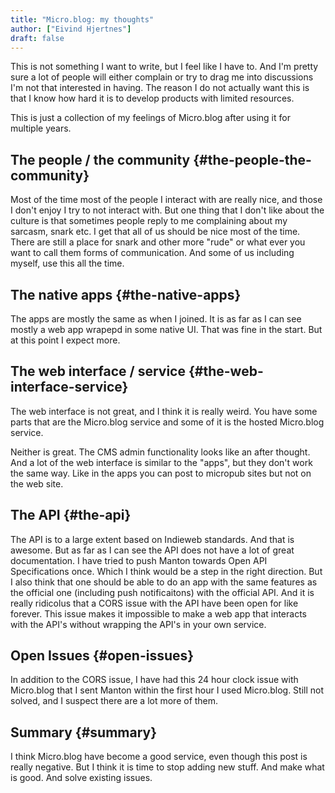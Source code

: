 ```yaml
---
title: "Micro.blog: my thoughts"
author: ["Eivind Hjertnes"]
draft: false
---
```


This is not something I want to write, but I feel like I have to. And I'm pretty sure a lot of people will either complain or try to drag me into discussions I'm not that interested in having. The reason I do not actually want this is that I know how hard it is to develop products with limited resources.

This is just a collection of my feelings of Micro.blog after using it for multiple years.


## The people / the community {#the-people-the-community}

Most of the time most of the people I interact with are really nice, and those I don't enjoy I try to not interact with. But one thing that I don't like about the culture is that sometimes people reply to me complaining about my sarcasm, snark etc. I get that all of us should be nice most of the time. There are still a place for snark and other more "rude" or what ever you want to call them forms of communication. And some of us including myself, use this all the time.


## The native apps {#the-native-apps}

The apps are mostly the same as when I joined. It is as far as I can see mostly a web app wrapepd in some native UI. That was fine in the start. But at this point I expect more.


## The web interface / service {#the-web-interface-service}

The web interface is not great, and I think it is really weird. You have some parts that are the Micro.blog service and some of it is the hosted Micro.blog service.

Neither is great. The CMS admin functionality looks like an after thought. And a lot of the web interface is similar to the "apps", but they don't work the same way. Like in the apps you can post to micropub sites but not on the web site.


## The API {#the-api}

The API is to a large extent based on Indieweb standards. And that is awesome. But as far as I can see the API does not have a lot of great documentation. I have tried to push Manton towards Open API Specifications once. Which I think would be a step in the right direction. But I also think that one should be able to do an app with the same features as the official one (including push notificaitons) with the official API. And it is really ridicolus that a CORS issue with the API have  been open for like forever. This issue makes it impossible to make a web app that interacts with the API's without wrapping the API's in your own service.


## Open Issues {#open-issues}

In addition to the CORS issue, I have had this 24 hour clock issue with Micro.blog that I sent Manton within the first hour I used Micro.blog. Still not solved, and I suspect there are a lot more of them.


## Summary {#summary}

I think Micro.blog have become a good service, even though this post is really negative. But I think it is time to stop adding new stuff. And make what is good. And solve existing issues.
